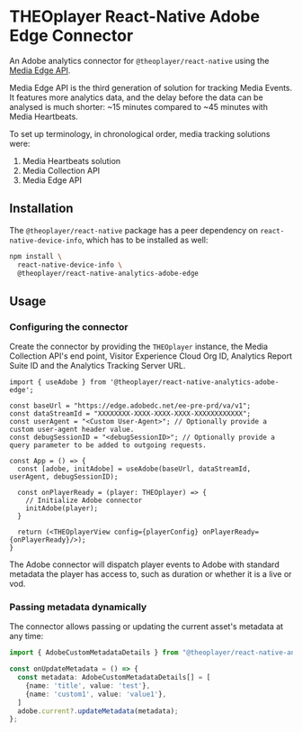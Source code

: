# THEOplayer React-Native Adobe Edge Connector

An Adobe analytics connector for `@theoplayer/react-native` using the
[Media Edge API](https://developer.adobe.com/client-sdks/edge/media-for-edge-network/).

Media Edge API is the third generation of solution for tracking Media Events.
It features more analytics data, and the delay before the data can be analysed is much shorter: ~15 minutes
compared to ~45 minutes with Media Heartbeats.

To set up terminology, in chronological order, media tracking solutions were:

1. Media Heartbeats solution
2. Media Collection API
3. Media Edge API

## Installation

The `@theoplayer/react-native` package has a peer dependency on `react-native-device-info`, which has to be installed as
well:

```sh
npm install \
  react-native-device-info \
  @theoplayer/react-native-analytics-adobe-edge
```

[//]: # (npm install @theoplayer/react-native-analytics-adobe)

## Usage

### Configuring the connector

Create the connector by providing the `THEOplayer` instance, the Media Collection API's end point,
Visitor Experience Cloud Org ID, Analytics Report Suite ID and the Analytics Tracking Server URL.

```tsx
import { useAdobe } from '@theoplayer/react-native-analytics-adobe-edge';

const baseUrl = "https://edge.adobedc.net/ee-pre-prd/va/v1";
const dataStreamId = "XXXXXXXX-XXXX-XXXX-XXXX-XXXXXXXXXXXX";
const userAgent = "<Custom User-Agent>"; // Optionally provide a custom user-agent header value.
const debugSessionID = "<debugSessionID>"; // Optionally provide a query parameter to be added to outgoing requests.

const App = () => {
  const [adobe, initAdobe] = useAdobe(baseUrl, dataStreamId, userAgent, debugSessionID);

  const onPlayerReady = (player: THEOplayer) => {
    // Initialize Adobe connector
    initAdobe(player);
  }

  return (<THEOplayerView config={playerConfig} onPlayerReady={onPlayerReady}/>);
}
```

The Adobe connector will dispatch player events to Adobe with standard metadata the player has access to,
such as duration or whether it is a live or vod.

### Passing metadata dynamically

The connector allows passing or updating the current asset's metadata at any time:

```typescript
import { AdobeCustomMetadataDetails } from "@theoplayer/react-native-analytics-adobe-edge";

const onUpdateMetadata = () => {
  const metadata: AdobeCustomMetadataDetails[] = [
    {name: 'title', value: 'test'},
    {name: 'custom1', value: 'value1'},
  ]
  adobe.current?.updateMetadata(metadata);
};
```
